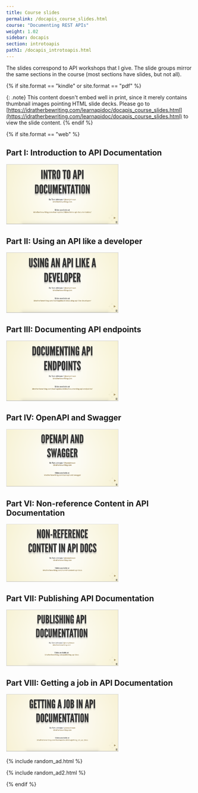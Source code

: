 ```yaml
---
title: Course slides
permalink: /docapis_course_slides.html
course: "Documenting REST APIs"
weight: 1.02
sidebar: docapis
section: introtoapis
path1: /docapis_introtoapis.html
---
```


The slides correspond to API workshops that I give. The slide groups mirror the same sections in the course (most sections have slides, but not all).

{% if site.format == "kindle" or site.format == "pdf" %}

{: .note}
This content doesn't embed well in print, since it merely contains thumbnail images pointing HTML slide decks. Please go to [https://idratherbewriting.com/learnapidoc/docapis_course_slides.html](https://idratherbewriting.com/learnapidoc/docapis_course_slides.html) to view the slide content.
{% endif %}

{% if site.format == "web" %}

## Part I: Introduction to API Documentation

<a href="/learnapidoc/slides/intro_api_documentation.html" class="noCrossRef"><img src="images/introapidoctitleslide.png" style="max-width: 300px; border: 1px solid #dedede;"></a>

## Part II: Using an API like a developer

<a href="/learnapidoc/slides/using_api_like_developer.html" class="noCrossRef"><img src="images/using-api-developer-titleslide.png" style="max-width: 300px; border: 1px solid #dedede;"></a>

## Part III: Documenting API endpoints

<a href="/learnapidoc/slides/documenting_api_endpoints.html" class="noCrossRef"><img src="images/documenting-endpoints-titleslide.png" style="max-width: 300px; border: 1px solid #dedede;"></a>

## Part IV: OpenAPI and Swagger

<a href="/learnapidoc/slides/openapi_and_swagger.html" class="noCrossRef"><img src="images/openapiswaggertitleslide.png" style="max-width: 300px; border: 1px solid #dedede;"></a>

## Part VI: Non-reference Content in API Documentation

<a href="/learnapidoc/slides/nonref_content_api_docs.html" class="noCrossRef"><img src="images/nonreftitleslide.png" style="max-width: 300px; border: 1px solid #dedede;"></a>

## Part VII: Publishing API Documentation

<a href="/learnapidoc/slides/publishing_api_docs.html" class="noCrossRef"><img src="images/publishingapidoctitleslide.png" style="max-width: 300px; border: 1px solid #dedede;"></a>

## Part VIII: Getting a job in API Documentation

<a href="/learnapidoc/slides/getting_job_api_docs.html" class="noCrossRef"><img src="images/gettingajobdsdoctitleslide.png" style="max-width: 300px; border: 1px solid #dedede;"></a>

{% include random_ad.html %}

{% include random_ad2.html %}

{% endif %}
